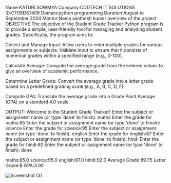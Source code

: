 Name:KATURI SOWMYA Company:CODTECH IT SOLUTIONS ID:CT08DS7409 Domain:python programming Duration:August to September 2024 Mentor:Neela santhosh kumar overview of the project OBJECTIVE The objective of the Student Grade Tracker Python program is to provide a simple, user-friendly tool for managing and analyzing student grades. Specifically, the program aims to:

Collect and Manage Input: Allow users to enter multiple grades for various assignments or subjects. Validate input to ensure that it consists of numerical grades within a specified range (e.g., 0-100).

Calculate Average: Compute the average grade from the entered values to give an overview of academic performance.

Determine Letter Grade: Convert the average grade into a letter grade based on a predefined grading scale (e.g., A, B, C, D, F).

Compute GPA: Translate the average grade into a Grade Point Average (GPA) on a standard 4.0 scale.


OUTPUT: Welcome to the Student Grade Tracker! Enter the subject or assignment name (or type 'done' to finish): maths  Enter the grade for maths:85 Enter the subject or assignment name (or type 'done' to finish): science  Enter the grade for science:95 Enter the subject or assignment name (or type 'done' to finish): english  Enter the grade for english:87 Enter the subject or assignment name (or type 'done' to finish): hindi  Enter the grade for hindi:92 Enter the subject or assignment name (or type 'done' to finish): done

maths:85.0
science:95.0
english:87.0
hindi:92.0
Average Grade:89.75
Letter Grade:B
GPA:3.00


![Screenshot (3)](https://github.com/user-attachments/assets/8d3f36a1-3763-41e2-8412-2413a78ebb4b)
